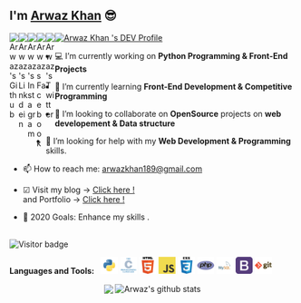 ## I'm [Arwaz Khan](https://arwazkhan189.github.io/portfolio/) 😎 

<a href="https://github.com/arwazkhan189">
  <img align="left" alt="Arwaz's Github" width="16px" src="https://cdn.jsdelivr.net/npm/simple-icons@v3/icons/github.svg" />
</a>
<a href="https://www.linkedin.com/in/arwaz-khan-bb52a1134/">
  <img align="left" alt="Arwaz's Linkdein" width="16px" src="https://cdn.jsdelivr.net/npm/simple-icons@v3/icons/linkedin.svg" />
</a>
<a href="https://instagram.com/iamarwaz">
  <img align="left" alt="Arwaz's Instagram" width="16px" src="https://cdn.jsdelivr.net/npm/simple-icons@v3/icons/instagram.svg" />
</a>
<a href="https://www.facebook.com/arwazkhan189">
  <img align="left" alt="Arwazs Facebook" width="16px" src="https://cdn.jsdelivr.net/npm/simple-icons@v3/icons/facebook.svg" />
</a>

<a href="https://twitter.com/arwazkhan189">
  <img align="left" alt="Arwaz's Twitter" width="16px" src="https://cdn.jsdelivr.net/npm/simple-icons@v3/icons/twitter.svg" />
</a>

<a href="https://dev.to/arwazkhan189">
  <img src="https://d2fltix0v2e0sb.cloudfront.net/dev-badge.svg" alt="Arwaz Khan 's DEV Profile"  width="16px">
</a>

<br />

- 💻 I’m currently working on **Python Programming & Front-End Projects**

- 📖 I’m currently learning **Front-End Development & Competitive Programming**

- 👯 I’m looking to collaborate on **OpenSource** projects on **web developement & Data structure**

- 🤔 I’m looking for help with my **Web Development & Programming** skills.

- 📫 How to reach me: arwazkhan189@gmail.com <br>

- ☑ Visit my blog -> <a href='https://wdforbeginner.blogspot.com/'>Click here !</a> <br>
     and Portfolio -> <a href='https://arwazkhan189.github.io/portfolio/'>Click here !</a>

- 🥅 2020 Goals: Enhance my skills .


<br>![Visitor badge](https://visitor-badge.glitch.me/badge?page_id=arwazkhan189.visitor-badge)

**Languages and Tools:** &nbsp;
<code><img height="30" src="https://raw.githubusercontent.com/github/explore/80688e429a7d4ef2fca1e82350fe8e3517d3494d/topics/python/python.png"></code>
<code><img height="30" src="https://raw.githubusercontent.com/github/explore/80688e429a7d4ef2fca1e82350fe8e3517d3494d/topics/c/c.png"></code>
<code><img height="30" src="https://raw.githubusercontent.com/github/explore/56a826d05cf762b2b50ecbe7d492a839b04f3fbf/topics/html/html.png"></code>
<code><img height="30" src="https://raw.githubusercontent.com/github/explore/80688e429a7d4ef2fca1e82350fe8e3517d3494d/topics/javascript/javascript.png"></code>
<code><img height="30" src="https://raw.githubusercontent.com/github/explore/80688e429a7d4ef2fca1e82350fe8e3517d3494d/topics/css/css.png"></code>
<code><img height="30" src="https://raw.githubusercontent.com/github/explore/80688e429a7d4ef2fca1e82350fe8e3517d3494d/topics/php/php.png"></code>
<code><img height="30" src="https://raw.githubusercontent.com/github/explore/80688e429a7d4ef2fca1e82350fe8e3517d3494d/topics/mysql/mysql.png"></code>
<code><img height="30" src="https://raw.githubusercontent.com/github/explore/80688e429a7d4ef2fca1e82350fe8e3517d3494d/topics/bootstrap/bootstrap.png"></code>
<code><img height="30" src="https://raw.githubusercontent.com/github/explore/80688e429a7d4ef2fca1e82350fe8e3517d3494d/topics/git/git.png"></code>

<p align="center">
  <img align="center" src="https://github-readme-stats.vercel.app/api/top-langs/?username=arwazkhan189&theme=radical&line_height=10&hide_langs_below=1&layout=compact" />
  <img align="center" src="https://github-readme-stats.vercel.app/api?username=arwazkhan189&show_icons=true&theme=radical&line_height=21" alt="Arwaz's github stats"/>
</p>
<br>
